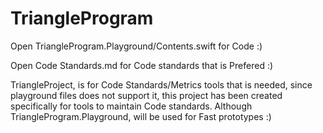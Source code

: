 # TriangleProgram

Open TriangleProgram.Playground/Contents.swift for Code :)

Open Code Standards.md for Code standards that is Prefered :)

TriangleProject, is for Code Standards/Metrics tools that is needed, since playground files does not support it, this project has been created specifically for tools to maintain Code standards. Although TriangleProgram.Playground, will be used for Fast prototypes :) 
